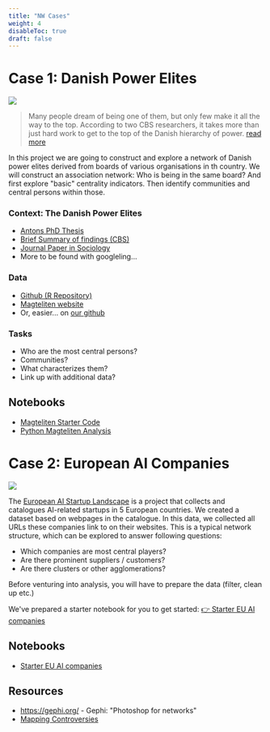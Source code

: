 ```yaml
---
title: "NW Cases"
weight: 4
disableToc: true
draft: false
---
```


# Case 1: Danish Power Elites

![](https://source.unsplash.com/GWe0dlVD9e0)

> Many people dream of being one of them, but only few make it all the way to the top. According to two CBS researchers, it takes more than just hard work to get to the top of the Danish hierarchy of power. [read more](https://www.cbs.dk/en/alumni/news/a-look-the-danish-power-elite)

In this project we are going to construct and explore a network of Danish power elites derived from boards of various organisations in th country.
We will construct an association network: Who is being in the same board? And first explore "basic" centrality indicators. Then identify communities and central persons within those. 


### Context: The Danish Power Elites

* [Antons PhD Thesis](https://magtelite.dk/wp-content/uploads/2015/09/Anton-Grau-Larsen-PhD-Elites-in-Denmark.pdf)
* [Brief Summary of findings (CBS)](https://www.cbs.dk/en/alumni/news/a-look-the-danish-power-elite)
* [Journal Paper in Sociology](https://journals.sagepub.com/doi/abs/10.1177/0038038512454349)
* More to be found with googleling...

### Data

* [Github (R Repository)](https://github.com/antongrau/eliter)
* [Magteliten website](https://magtelite.dk/data/)
* Or, easier... on [our github](https://github.com/SDS-AAU/SDS-master/raw/master/00_data/networks/elite_den17.csv)

### Tasks

* Who are the most central persons?
* Communities?
* What characterizes them?
* Link up with additional data?

## Notebooks

* [Magteliten Starter Code](https://colab.research.google.com/github/aaubs/ds-master/blob/main/notebooks/M2_power_elites_starter.ipynb)
* [Python Magteliten Analysis](https://colab.research.google.com/github/aaubs/ds-master/blob/main/notebooks/M2_power_elites.ipynb)

# Case 2: European AI Companies

![](https://source.unsplash.com/9SoCnyQmkzI) 

The [European AI Startup Landscape](https://www.ai-startups-europe.eu/) is a project that collects and catalogues AI-related startups in 5 European countries. We created a dataset based on webpages in the catalogue. In this data, we collected all URLs these companies link to on their websites.
This is a typical network structure, which can be explored to answer following questions:

- Which companies are most central players?
- Are there prominent suppliers / customers?
- Are there clusters or other agglomerations?

Before venturing into analysis, you will have to prepare the data (filter, clean up etc.)

We've prepared a starter notebook for you to get started: [👉 Starter EU AI companies](https://colab.research.google.com/github/aaubs/ds-master/blob/master/notebooks/M2_mapping_european_ai.ipynb)

## Notebooks
* [Starter EU AI companies](https://colab.research.google.com/github/SDS-AAU/DSBA-2022/blob/master/notebooks/M2_mapping_european_ai.ipynb)

<!---
* [Class Notebook EU AI companies](https://colab.research.google.com/github/SDS-AAU/DSBA-2022/blob/master/notebooks/M2_mapping_european_ai-class.ipynb)
--->

## Resources

* https://gephi.org/ - Gephi: "Photoshop for networks"
* [Mapping Controversies](https://jacomyma.github.io/mapping-controversies/)